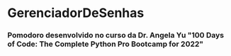 # GerenciadorDeSenhas
### Pomodoro desenvolvido no curso da Dr. Angela Yu "100 Days of Code: The Complete Python Pro Bootcamp for 2022"
